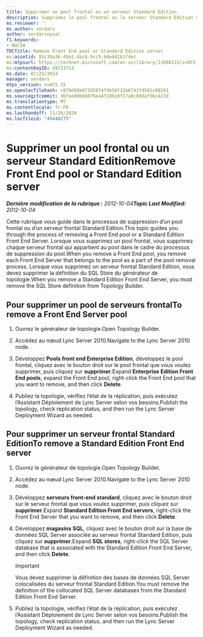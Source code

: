 ```yaml
---
title: Supprimer un pool frontal ou un serveur Standard Edition
description: Supprimez le pool frontal ou le serveur Standard Edition Server.
ms.reviewer: ''
ms.author: serdars
author: serdarsoysal
f1.keywords:
- NOCSH
TOCTitle: Remove Front End pool or Standard Edition server
ms:assetid: 83c39a36-49a1-4ac6-9cc5-b0e441b1fdec
ms:mtpsurl: https://technet.microsoft.com/en-us/library/JJ688115(v=OCS.15)
ms:contentKeyID: 49733713
ms.date: 07/23/2014
manager: serdars
mtps_version: v=OCS.15
ms.openlocfilehash: c878d56b073558f4f4b50f31b6742fd581c80241
ms.sourcegitcommit: 36fee89bb887bea4f18b19f17a8c69daf5bc423d
ms.translationtype: MT
ms.contentlocale: fr-FR
ms.lasthandoff: 11/26/2020
ms.locfileid: "49440275"
---
```

# <a name="remove-front-end-pool-or-standard-edition-server"></a><span data-ttu-id="9cc0c-103">Supprimer un pool frontal ou un serveur Standard Edition</span><span class="sxs-lookup"><span data-stu-id="9cc0c-103">Remove Front End pool or Standard Edition server</span></span>

<div data-xmlns="http://www.w3.org/1999/xhtml">

<div class="topic" data-xmlns="http://www.w3.org/1999/xhtml" data-msxsl="urn:schemas-microsoft-com:xslt" data-cs="https://msdn.microsoft.com/">

<div data-asp="https://msdn2.microsoft.com/asp">



</div>

<div id="mainSection">

<div id="mainBody"><span data-ttu-id="9cc0c-104">

<span> </span></span><span class="sxs-lookup"><span data-stu-id="9cc0c-104">

<span> </span></span></span>

<span data-ttu-id="9cc0c-105">_**Dernière modification de la rubrique :** 2012-10-04_</span><span class="sxs-lookup"><span data-stu-id="9cc0c-105">_**Topic Last Modified:** 2012-10-04_</span></span>

<span data-ttu-id="9cc0c-106">Cette rubrique vous guide dans le processus de suppression d’un pool frontal ou d’un serveur frontal Standard Edition.</span><span class="sxs-lookup"><span data-stu-id="9cc0c-106">This topic guides you through the process of removing a Front End pool or a Standard Edition Front End Server.</span></span> <span data-ttu-id="9cc0c-107">Lorsque vous supprimez un pool frontal, vous supprimez chaque serveur frontal qui appartient au pool dans le cadre du processus de suppression du pool.</span><span class="sxs-lookup"><span data-stu-id="9cc0c-107">When you remove a Front End pool, you remove each Front End Server that belongs to the pool as a part of the pool removal process.</span></span> <span data-ttu-id="9cc0c-108">Lorsque vous supprimez un serveur frontal Standard Edition, vous devez supprimer la définition du SQL Store du générateur de topologie.</span><span class="sxs-lookup"><span data-stu-id="9cc0c-108">When you remove a Standard Edition Front End Server, you must remove the SQL Store definition from Topology Builder.</span></span>

<div>

## <a name="to-remove-a-front-end-server-pool"></a><span data-ttu-id="9cc0c-109">Pour supprimer un pool de serveurs frontal</span><span class="sxs-lookup"><span data-stu-id="9cc0c-109">To remove a Front End Server pool</span></span>

1.  <span data-ttu-id="9cc0c-110">Ouvrez le générateur de topologie.</span><span class="sxs-lookup"><span data-stu-id="9cc0c-110">Open Topology Builder.</span></span>

2.  <span data-ttu-id="9cc0c-111">Accédez au nœud Lync Server 2010.</span><span class="sxs-lookup"><span data-stu-id="9cc0c-111">Navigate to the Lync Server 2010 node.</span></span>

3.  <span data-ttu-id="9cc0c-112">Développez **Pools front end Enterprise Edition**, développez le pool frontal, cliquez avec le bouton droit sur le pool frontal que vous voulez supprimer, puis cliquez sur **supprimer**.</span><span class="sxs-lookup"><span data-stu-id="9cc0c-112">Expand **Enterprise Edition Front End pools**, expand the Front End pool, right-click the Front End pool that you want to remove, and then click **Delete**.</span></span>

4.  <span data-ttu-id="9cc0c-113">Publiez la topologie, vérifiez l’état de la réplication, puis exécutez l’Assistant Déploiement de Lync Server selon vos besoins.</span><span class="sxs-lookup"><span data-stu-id="9cc0c-113">Publish the topology, check replication status, and then run the Lync Server Deployment Wizard as needed.</span></span>

</div>

<div>

## <a name="to-remove-a-standard-edition-front-end-server"></a><span data-ttu-id="9cc0c-114">Pour supprimer un serveur frontal Standard Edition</span><span class="sxs-lookup"><span data-stu-id="9cc0c-114">To remove a Standard Edition Front End server</span></span>

1.  <span data-ttu-id="9cc0c-115">Ouvrez le générateur de topologie.</span><span class="sxs-lookup"><span data-stu-id="9cc0c-115">Open Topology Builder.</span></span>

2.  <span data-ttu-id="9cc0c-116">Accédez au nœud Lync Server 2010.</span><span class="sxs-lookup"><span data-stu-id="9cc0c-116">Navigate to the Lync Server 2010 node.</span></span>

3.  <span data-ttu-id="9cc0c-117">Développez **serveurs front-end standard**, cliquez avec le bouton droit sur le serveur frontal que vous voulez supprimer, puis cliquez sur **supprimer**.</span><span class="sxs-lookup"><span data-stu-id="9cc0c-117">Expand **Standard Edition Front End servers**, right-click the Front End Server that you want to remove, and then click **Delete**.</span></span>

4.  <span data-ttu-id="9cc0c-118">Développez **magasins SQL**, cliquez avec le bouton droit sur la base de données SQL Server associée au serveur frontal Standard Edition, puis cliquez sur **supprimer**.</span><span class="sxs-lookup"><span data-stu-id="9cc0c-118">Expand **SQL stores**, right-click the SQL Server database that is associated with the Standard Edition Front End Server, and then click **Delete**.</span></span>
    
    <div>
    

    > [!IMPORTANT]  
    > <span data-ttu-id="9cc0c-119">Vous devez supprimer la définition des bases de données SQL Server colocalisées du serveur frontal Standard Edition.</span><span class="sxs-lookup"><span data-stu-id="9cc0c-119">You must remove the definition of the collocated SQL Server databases from the Standard Edition Front End Server.</span></span>

    
    </div>

5.  <span data-ttu-id="9cc0c-120">Publiez la topologie, vérifiez l’état de la réplication, puis exécutez l’Assistant Déploiement de Lync Server selon vos besoins.</span><span class="sxs-lookup"><span data-stu-id="9cc0c-120">Publish the topology, check replication status, and then run the Lync Server Deployment Wizard as needed.</span></span>

<span data-ttu-id="9cc0c-121"></div>

</div>

<span> </span>

</div>

</div>

</span><span class="sxs-lookup"><span data-stu-id="9cc0c-121"></div>

</div>

<span> </span>

</div>

</div>

</span></span></div>


